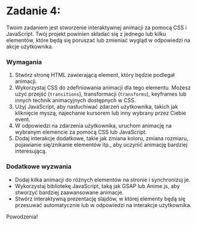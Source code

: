 # Zadanie 4:
Twoim zadaniem jest stworzenie interaktywnej animacji za pomocą CSS i JavaScript. Twój projekt powinien składać się z jednego lub kilku elementów, które będą się poruszać lub zmieniać wygląd w odpowiedzi na akcje użytkownika.

### Wymagania

1. Stwórz stronę HTML zawierającą element, który będzie podlegał animacji.
2. Wykorzystaj CSS do zdefiniowania animacji dla tego elementu. Możesz użyć przejść (`transitions`), transformacji (`transforms`), keyframes lub innych technik animacyjnych dostępnych w CSS.
3. Użyj JavaScript, aby nasłuchiwać zdarzeń użytkownika, takich jak kliknięcie myszą, najechanie kursorem lub inny wybrany przez Ciebie event.
4. W odpowiedzi na zdarzenia użytkownika, uruchom animację na wybranym elemencie za pomocą CSS lub JavaScript.
5. Dodaj interakcje dodatkowe, takie jak zmiana koloru, zmiana rozmiaru, pojawianie się/znikanie elementów itp., aby uczynić animację bardziej interesującą.

### Dodatkowe wyzwania

- Dodaj kilka animacji do różnych elementów na stronie i synchronizuj je.
- Wykorzystaj bibliotekę JavaScript, taką jak GSAP lub Anime.js, aby stworzyć bardziej zaawansowane animacje.
- Stwórz interaktywną prezentację slajdów, w której elementy będą się przesuwać automatycznie lub w odpowiedzi na interakcje użytkownika.

Powodzenia!
